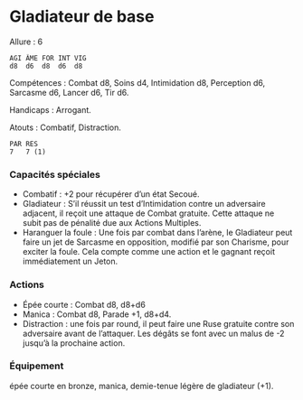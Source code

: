 # Gladiateur de base

Allure : 6

	AGI	ÂME	FOR	INT	VIG
	d8	d6	d8	d6	d8

Compétences : Combat d8, Soins d4, Intimidation d8, Perception d6, Sarcasme d6, Lancer d6, Tir d6.

Handicaps : Arrogant.

Atouts : Combatif, Distraction.

	PAR	RES
	7	7 (1)

### Capacités spéciales
- Combatif : +2 pour récupérer d’un état Secoué.
- Gladiateur : S’il réussit un test d’Intimidation contre un adversaire adjacent, il reçoit une attaque de Combat gratuite. Cette attaque ne subit pas de pénalité due aux Actions Multiples.
- Haranguer la foule : Une fois par combat dans l’arène, le Gladiateur peut faire un jet de Sarcasme en opposition, modifié par son Charisme, pour exciter la foule. Cela compte comme une action et le gagnant reçoit immédiatement un Jeton.

### Actions
- Épée courte : Combat d8, d8+d6
- Manica : Combat d8, Parade +1, d8+d4.
- Distraction : une fois par round, il peut faire une Ruse gratuite contre son adversaire avant de l’attaquer. Les dégâts se font avec un malus de -2 jusqu’à la prochaine action.

### Équipement
épée courte en bronze, manica, demie-tenue légère de gladiateur (+1).
